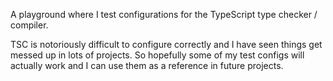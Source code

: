 A playground where I test configurations for the TypeScript type checker / compiler.

TSC is notoriously difficult to configure correctly and I have seen things get
messed up in lots of projects. So hopefully some of my test configs will
actually work and I can use them as a reference in future projects.
